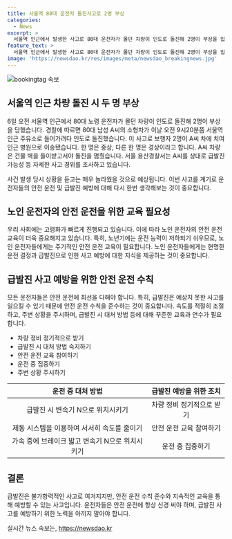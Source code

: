 ```yaml
---
title: 서울역 80대 운전자 돌진사고로 2명 부상
categories:
  - News
excerpt: >
  서울역 인근에서 발생한 사고로 80대 운전자가 몰던 차량이 인도로 돌진해 2명이 부상을 입었습니다. 80대 운전자의 소형차가 주유소로 들어가려다 돌진, 보행자 2명이 부상 후 병원으로 이송됐으며, 용산경찰서는 사고 경위를 조사 중입니다.
feature_text: >
  서울역 인근에서 발생한 사고로 80대 운전자가 몰던 차량이 인도로 돌진해 2명이 부상을 입었습니다. 80대 운전자의 소형차가 주유소로 들어가려다 돌진, 보행자 2명이 부상 후 병원으로 이송됐으며, 용산경찰서는 사고 경위를 조사 중입니다.
image: 'https://newsdao.kr/res/images/meta/newsdao_breakingnews.jpg'
---
```


<p><img src="https://newsdao.kr/res/images/meta/newsdao_breakingnews.jpg" alt="bookingtag 속보" /></p>

<h2 data-ke-size="size26">서울역 인근 차량 돌진 시 두 명 부상</h2>

<p data-ke-size="size16">6일 오전 서울역 인근에서 80대 노령 운전자가 몰던 차량이 인도로 돌진해 2명이 부상을 당했습니다. 경찰에 따르면 80대 남성 A씨의 소형차가 이날 오전 9시20분쯤 서울역 인근 주유소로 들어가려다 인도로 돌진했습니다. 이 사고로 보행자 2명이 A씨 차에 치여 인근 병원으로 이송됐습니다. 한 명은 중상, 다른 한 명은 경상이라고 합니다. A씨 차량은 건물 벽을 들이받고서야 돌진을 멈췄습니다. 서울 용산경찰서는 A씨를 상대로 급발진 가능성 등 자세한 사고 경위를 조사하고 있습니다.</p>

<p data-ke-size="size16">사건 발생 당시 상황을 듣고는 매우 놀라웠을 것으로 예상됩니다. 이번 사고를 계기로 운전자들의 안전 운전 및 급발진 예방에 대해 다시 한번 생각해보는 것이 중요합니다.</p>

<h2 data-ke-size="size26">노인 운전자의 안전 운전을 위한 교육 필요성</h2>

<p data-ke-size="size16">우리 사회에는 고령화가 빠르게 진행되고 있습니다. 이에 따라 노인 운전자의 안전 운전 교육이 더욱 중요해지고 있습니다. 특히, 노년기에는 운전 능력이 저하되기 쉬우므로, 노인 운전자들에게는 주기적인 안전 운전 교육이 필요합니다. 노인 운전자들에게는 현명한 운전 결정과 급발진으로 인한 사고 예방에 대한 지식을 제공하는 것이 중요합니다.</p>

<h2 data-ke-size="size26">급발진 사고 예방을 위한 안전 운전 수칙</h2>

<p data-ke-size="size16">모든 운전자들은 안전 운전에 최선을 다해야 합니다. 특히, 급발진은 예상치 못한 사고를 일으킬 수 있기 때문에 안전 운전 수칙을 준수하는 것이 중요합니다. 속도를 적절히 조절하고, 주변 상황을 주시하며, 급발진 시 대처 방법 등에 대해 꾸준한 교육과 연수가 필요합니다.</p>

<ul>
<li>차량 정비 정기적으로 받기</li>
<li>급발진 시 대처 방법 숙지하기</li>
<li>안전 운전 교육 참여하기</li>
<li>운전 중 집중하기</li>
<li>주변 상황 주시하기</li>
</ul>

<table>
<thead>
<tr>
<th style="text-align: center;">운전 중 대처 방법</th>
<th style="text-align: center;">급발진 예방을 위한 조치</th>
</tr>
</thead>
<tbody>
<tr>
<td style="text-align: center;">급발진 시 변속기 N으로 위치시키기</td>
<td style="text-align: center;">차량 정비 정기적으로 받기</td>
</tr>
<tr>
<td style="text-align: center;">제동 시스템을 이용하여 서서히 속도를 줄이기</td>
<td style="text-align: center;">안전 운전 교육 참여하기</td>
</tr>
<tr>
<td style="text-align: center;">가속 중에 브레이크 밟고 변속기 N으로 위치시키기</td>
<td style="text-align: center;">운전 중 집중하기</td>
</tr>
</tbody>
</table>

<h2 data-ke-size="size26">결론</h2>

<p data-ke-size="size16">급발진은 불가항력적인 사고로 여겨지지만, 안전 운전 수칙 준수와 지속적인 교육을 통해 예방할 수 있는 사고입니다. 운전자들은 안전 운전에 항상 신경 써야 하며, 급발진 사고를 예방하기 위한 노력을 아끼지 말아야 합니다.</p>
실시간 뉴스 속보는, <a href="https://newsdao.kr" rel="dofollow">https://newsdao.kr</a>


